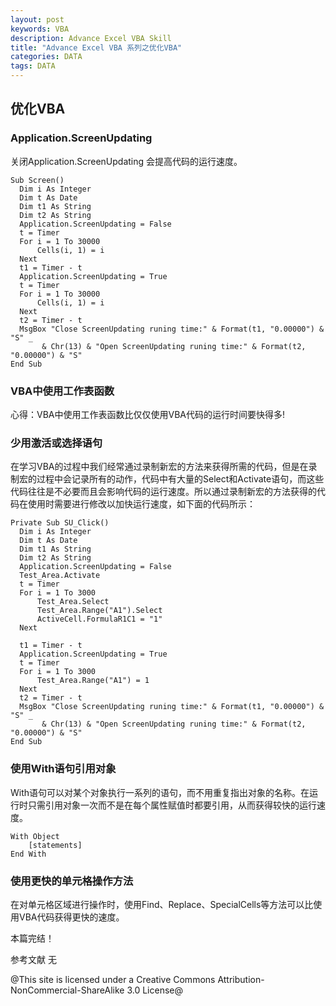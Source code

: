 ```yaml
---
layout: post
keywords: VBA
description: Advance Excel VBA Skill
title: "Advance Excel VBA 系列之优化VBA"
categories: DATA
tags: DATA
---
```

## 优化VBA

### Application.ScreenUpdating 

关闭Application.ScreenUpdating 会提高代码的运行速度。

	Sub Screen()
	  Dim i As Integer
	  Dim t As Date
	  Dim t1 As String
	  Dim t2 As String
	  Application.ScreenUpdating = False
	  t = Timer
	  For i = 1 To 30000
		  Cells(i, 1) = i
	  Next
	  t1 = Timer - t
	  Application.ScreenUpdating = True
	  t = Timer
	  For i = 1 To 30000
		  Cells(i, 1) = i
	  Next
	  t2 = Timer - t
	  MsgBox "Close ScreenUpdating runing time:" & Format(t1, "0.00000") & "S" _
		   & Chr(13) & "Open ScreenUpdating runing time:" & Format(t2, "0.00000") & "S"
	End Sub

### VBA中使用工作表函数

心得：VBA中使用工作表函数比仅仅使用VBA代码的运行时间要快得多!


### 少用激活或选择语句

在学习VBA的过程中我们经常通过录制新宏的方法来获得所需的代码，但是在录制宏的过程中会记录所有的动作，代码中有大量的Select和Activate语句，而这些代码往往是不必要而且会影响代码的运行速度。所以通过录制新宏的方法获得的代码在使用时需要进行修改以加快运行速度，如下面的代码所示：

	Private Sub SU_Click()
	  Dim i As Integer
	  Dim t As Date
	  Dim t1 As String
	  Dim t2 As String
	  Application.ScreenUpdating = False
	  Test_Area.Activate
	  t = Timer
	  For i = 1 To 3000
	      Test_Area.Select
	      Test_Area.Range("A1").Select
	      ActiveCell.FormulaR1C1 = "1"
	  Next
	  
	  t1 = Timer - t
	  Application.ScreenUpdating = True
	  t = Timer
	  For i = 1 To 3000
	      Test_Area.Range("A1") = 1
	  Next
	  t2 = Timer - t
	  MsgBox "Close ScreenUpdating runing time:" & Format(t1, "0.00000") & "S" _
	       & Chr(13) & "Open ScreenUpdating runing time:" & Format(t2, "0.00000") & "S"
	End Sub

### 使用With语句引用对象

With语句可以对某个对象执行一系列的语句，而不用重复指出对象的名称。在运行时只需引用对象一次而不是在每个属性赋值时都要引用，从而获得较快的运行速度。

	With Object
	    [statements]
	End With

### 使用更快的单元格操作方法

在对单元格区域进行操作时，使用Find、Replace、SpecialCells等方法可以比使用VBA代码获得更快的速度。

本篇完结！

参考文献
无

@This site is licensed under a Creative Commons Attribution-NonCommercial-ShareAlike 3.0 License@
